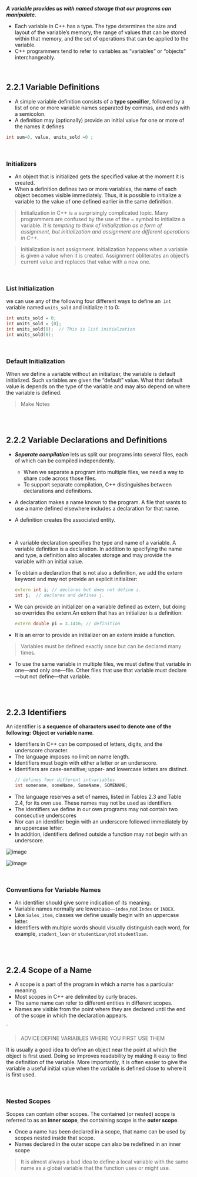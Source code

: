 
___A variable provides us with named storage that our programs can manipulate.___
- Each variable in C++ has a type. The type determines the size and layout of the variable’s memory, the range of values that can be stored within that memory, and the set of operations that can be applied to the variable. 
- C++ programmers tend to refer to variables as “variables” or “objects” interchangeably.

<br/>

## 2.2.1 Variable Definitions

- A simple variable definition consists of a __type specifier__, followed by a list of one or more variable names separated by commas, and ends with a semicolon.
- A definition may (optionally) provide an initial value for one or more of the names it defines

```cpp
int sum=0, value, units_sold =0 ;
```

<br/>

###  Initializers

- An object that is initialized gets the specified value at the moment it is created.
- When a definition defines two or more variables, the name of each object becomes visible immediately. Thus, it is possible to initialize a variable to the value of one defined earlier in the same definition.

> Initialization in C++ is a surprisingly complicated topic. Many programmers are confused by the use of the = symbol to initialize a variable. _It is tempting to think of initialization as a form of assignment, but initialization and assignment are different operations in C++_.

> Initialization is not assignment. Initialization happens when a variable is given a value when it is created. Assignment obliterates an object’s current value and replaces that value with a new one.

<br/>

### List Initialization

we can use any of the following four different ways to define an` int` variable named `units_sold` and initialize it to 0:
```cpp
int units_sold = 0; 
int units_sold = {0}; 
int units_sold{0};  // This is list initialzation
int units_sold(0);
```

<br/>

### Default Initialization

When we define a variable without an initializer, the variable is default initialized. Such variables are given the “default” value. What that default value is depends on the type of the variable and may also depend on where the variable is defined.


> Make Notes


<br/>
<br/>

## 2.2.2 Variable Declarations and Definitions

- ___Separate compilation___ lets us split our programs into several files, each of which can be compiled independently.
	- When we separate a program into multiple files, we need a way to share code across those files. 
	- To support separate compilation, C++ distinguishes between declarations and definitions.  
   
- A declaration makes a name known to the program. A file that wants to use a name defined elsewhere includes a declaration for that name. 

- A definition creates the associated entity.

<br/>

- A variable declaration specifies the type and name of a variable. A variable definition is a declaration. In addition to specifying the name and type, a definition also allocates storage and may provide the variable with an initial value.

- To obtain a declaration that is not also a definition, we add the extern keyword and may not provide an explicit initializer:
	```cpp
	extern int i; // declares but does not define i.
	int j;	// declares and defines j.
	```
 - We can provide an initializer on a variable defined as extern, but doing so overrides the extern.An extern that has an initializer is a definition:
	```cpp
	extern double pi = 3.1416; // definition
	```
- It is an error to provide an initializer on an extern inside a function.

> Variables must be defined exactly once but can be declared many times.

- To use the same variable in multiple files, we must define that variable in one—and only one—file. Other files that use that variable must declare—but not define—that variable.


<br/>
<br/>

## 2.2.3 Identifiers

An identifier is **a sequence of characters used to denote one of the following:** **Object or variable name**.

- Identifiers in C++ can be composed of letters, digits, and the underscore character. 
- The language imposes no limit on name length. 
- Identifiers must begin with either a letter or an underscore. 
- Identifiers are case-sensitive; upper- and lowercase letters are distinct.
	```cpp
	// defines four different intvariables 
	int somename, someName, SomeName, SOMENAME;
	```
- The language reserves a set of names, listed in Tables 2.3 and Table 2.4, for its own use. These names may not be used as identifiers
- The identifiers we define in our own programs may not contain two consecutive underscores
- Nor can an identifier begin with an underscore followed immediately by an uppercase letter. 
- In addition, identifiers defined outside a function may not begin with an underscore.

![image](./_assets/2.png)

![image](./_assets/3.png)

<br/>

### Conventions for Variable Names

- An identifier should give some indication of its meaning. 
- Variable names normally are lowercase—`index`,not `Index` or `INDEX`. 
- Like `Sales_item`, classes we define usually begin with an uppercase letter.
- Identifiers with multiple words should visually distinguish each word, for example, `student_loan` or `studentLoan`,not `studentloan`.


<br/>
<br/>

## 2.2.4 Scope of a Name

- A scope is a part of the program in which a name has a particular meaning.
- Most scopes in C++ are delimited by curly braces.
- The same name can refer to different entities in different scopes. 
- Names are visible from the point where they are declared until the end of the scope in which the declaration appears.

`
 > ADVICE:DEFINE VARIABLES WHERE YOU FIRST USE THEM

It is usually a good idea to define an object near the point at which the object is first used. Doing so improves readability by making it easy to find the definition of the variable. More importantly, it is often easier to give the variable a useful initial value when the variable is defined close to where it is first used.


<br/>

### Nested Scopes

Scopes can contain other scopes. The contained (or nested) scope is referred to as an __inner scope__, the containing scope is the __outer scope__.

- Once a name has been declared in a scope, that name can be used by scopes nested inside that scope. 
- Names declared in the outer scope can also be redefined in an inner scope

> It is almost always a bad idea to define a local variable with the same name as a global variable that the function uses or might use.


<br/>
<br/>
<br/>
